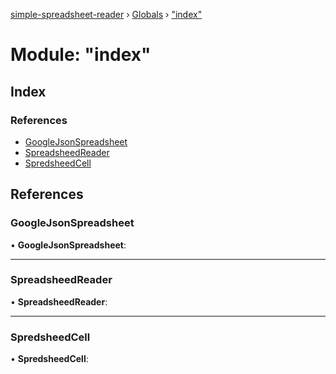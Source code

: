 [simple-spreadsheet-reader](../index.md) › [Globals](../globals.md) › ["index"](_index_.md)

# Module: "index"

## Index

### References

* [GoogleJsonSpreadsheet](_index_.md#googlejsonspreadsheet)
* [SpreadsheedReader](_index_.md#spreadsheedreader)
* [SpredsheedCell](_index_.md#spredsheedcell)

## References

###  GoogleJsonSpreadsheet

• **GoogleJsonSpreadsheet**:

___

###  SpreadsheedReader

• **SpreadsheedReader**:

___

###  SpredsheedCell

• **SpredsheedCell**:
